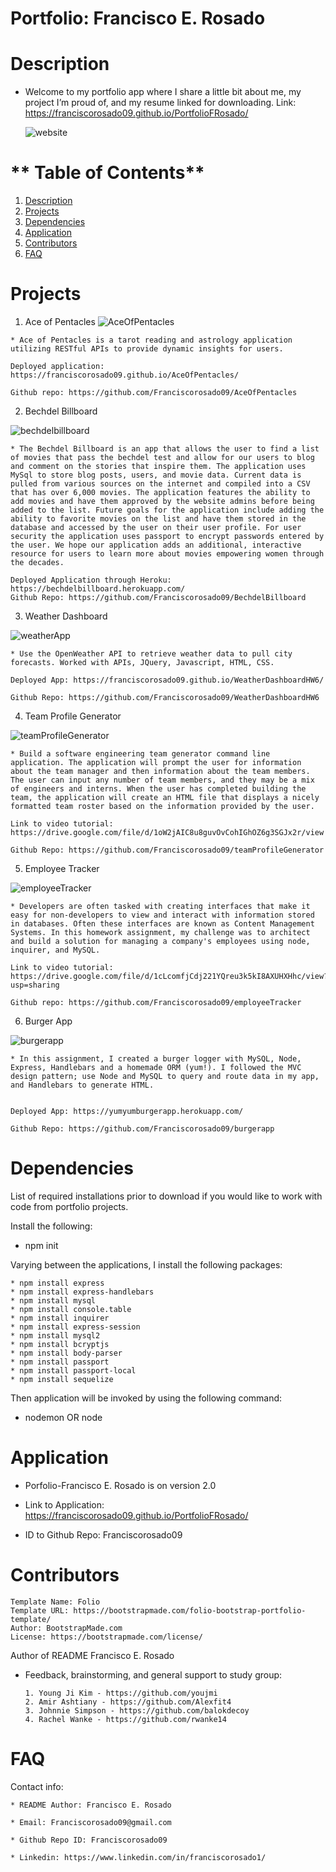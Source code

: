 
  # **Portfolio: Francisco E. Rosado**
  

  # **Description**
  * Welcome to my portfolio app where I share a little bit about me, my project I’m proud of, and my resume linked for downloading. Link: https://franciscorosado09.github.io/PortfolioFRosado/ 

    ![website](./assets/img/website.png)
  

  # ** Table of Contents**
  1. [Description](#Description)
  2. [Projects](#Projects)
  3. [Dependencies](#Dependencies)
  4. [Application](#Application)
  5. [Contributors](#Contributors)
  6. [FAQ](#FAQ)
  
  
  
  

  # **Projects**
   1. Ace of Pentacles
   ![AceOfPentacles](./assets/img/AceOfPentacles.png)

    * Ace of Pentacles is a tarot reading and astrology application utilizing RESTful APIs to provide dynamic insights for users.
    
    Deployed application: https://franciscorosado09.github.io/AceOfPentacles/
    
    Github repo: https://github.com/Franciscorosado09/AceOfPentacles


   2. Bechdel Billboard

   ![bechdelbillboard](./assets/img/bechdelbillboard.png)

    * The Bechdel Billboard is an app that allows the user to find a list of movies that pass the bechdel test and allow for our users to blog and comment on the stories that inspire them. The application uses MySql to store blog posts, users, and movie data. Current data is pulled from various sources on the internet and compiled into a CSV that has over 6,000 movies. The application features the ability to add movies and have them approved by the website admins before being added to the list. Future goals for the application include adding the ability to favorite movies on the list and have them stored in the database and accessed by the user on their user profile. For user security the application uses passport to encrypt passwords entered by the user. We hope our application adds an additional, interactive resource for users to learn more about movies empowering women through the decades.

    Deployed Application through Heroku: https://bechdelbillboard.herokuapp.com/
    Github Repo: https://github.com/Franciscorosado09/BechdelBillboard


   3. Weather Dashboard

  ![weatherApp](./assets/img/weatherApp.png)

    * Use the OpenWeather API to retrieve weather data to pull city forecasts. Worked with APIs, JQuery, Javascript, HTML, CSS.

    Deployed App: https://franciscorosado09.github.io/WeatherDashboardHW6/

    Github Repo: https://github.com/Franciscorosado09/WeatherDashboardHW6







   4. Team Profile Generator

   ![teamProfileGenerator](./assets/img/teamProfileGenerator.png)

    * Build a software engineering team generator command line application. The application will prompt the user for information about the team manager and then information about the team members. The user can input any number of team members, and they may be a mix of engineers and interns. When the user has completed building the team, the application will create an HTML file that displays a nicely formatted team roster based on the information provided by the user.

    Link to video tutorial: https://drive.google.com/file/d/1oW2jAIC8u8guvOvCohIGhOZ6g3SGJx2r/view

    Github Repo: https://github.com/Franciscorosado09/teamProfileGenerator




   5. Employee Tracker 

   ![employeeTracker](./assets/img/employeeTracker.png)

    * Developers are often tasked with creating interfaces that make it easy for non-developers to view and interact with information stored in databases. Often these interfaces are known as Content Management Systems. In this homework assignment, my challenge was to architect and build a solution for managing a company's employees using node, inquirer, and MySQL.

    Link to video tutorial: https://drive.google.com/file/d/1cLcomfjCdj221YQreu3k5kI8AXUHXHhc/view?usp=sharing

    Github repo: https://github.com/Franciscorosado09/employeeTracker





   6. Burger App

   ![burgerapp](./assets/img/burgerapp.png)

    * In this assignment, I created a burger logger with MySQL, Node, Express, Handlebars and a homemade ORM (yum!). I followed the MVC design pattern; use Node and MySQL to query and route data in my app, and Handlebars to generate HTML.


    Deployed App: https://yumyumburgerapp.herokuapp.com/

    Github Repo: https://github.com/Franciscorosado09/burgerapp



 
  # **Dependencies**
  List of required installations prior to download if you would like to work with code from portfolio projects.

  Install the following:

   * npm init

  Varying between the applications, I install the following packages:

    * npm install express
    * npm install express-handlebars
    * npm install mysql
    * npm install console.table
    * npm install inquirer 
    * npm install express-session
    * npm install mysql2
    * npm install bcryptjs
    * npm install body-parser
    * npm install passport
    * npm install passport-local
    * npm install sequelize

 Then application will be invoked by using the following command:
 
 * nodemon <js filename> OR node <js filename>

  
  
  # **Application**
  * Porfolio-Francisco E. Rosado is on version 2.0

  * Link to Application: https://franciscorosado09.github.io/PortfolioFRosado/ 
  * ID to Github Repo: Franciscorosado09
  
  # **Contributors**

    Template Name: Folio
    Template URL: https://bootstrapmade.com/folio-bootstrap-portfolio-template/
    Author: BootstrapMade.com
    License: https://bootstrapmade.com/license/


  Author of README Francisco E. Rosado

  * Feedback, brainstorming, and general support to study group:


        1. Young Ji Kim - https://github.com/youjmi
        2. Amir Ashtiany - https://github.com/Alexfit4
        3. Johnnie Simpson - https://github.com/balokdecoy
        4. Rachel Wanke - https://github.com/rwanke14
    
  
  # **FAQ**
  Contact info:

    * README Author: Francisco E. Rosado

    * Email: Franciscorosado09@gmail.com

    * Github Repo ID: Franciscorosado09

    * Linkedin: https://www.linkedin.com/in/franciscorosado1/
  
  
  